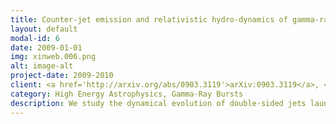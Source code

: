 ```yaml
---
title: Counter-jet emission and relativistic hydro-dynamics of gamma-ray burst afterglows
layout: default
modal-id: 6
date: 2009-01-01
img: xinweb.006.png
alt: image-alt
project-date: 2009-2010
client: <a href='http://arxiv.org/abs/0903.3119'>arXiv:0903.3119</a>, <a href='http://arxiv.org/abs/1012.0521'>arXiv:1012.0521</a>
category: High Energy Astrophysics, Gamma-Ray Bursts
description: We study the dynamical evolution of double-sided jets launched by the central engine of gamma-ray bursts and calculated the afterglow emission from both jet components. For the first time, we present a detailed numerical study on the afterglow contributed from the jet component receding from the observer, with the effects of synchrotron self-absorption and equal arrival time surface taken into account. It is found that the receding jet emission (dashed curves) is generally very weak and only manifests as a plateau at best in the late time total afterglow light curves at various observing frequencies, i.e. 10<sup>9</sup> (red), 10<sup>10</sup> (orange), 10<sup>11</sup> (yellow), 10<sup>12</sup> (olive), 10<sup>13</sup> (cyan), 10<sup>14</sup> (blue), 10<sup>15</sup> (purple), 10<sup>16</sup> (pink), 10<sup>17</sup> (black) Hz. However the emission from the receding jet can be significantly enhanced and possibly detectable, if the circum-burst medium density is high.
---
```

